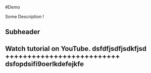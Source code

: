 #Demo

Some Description !

## Subheader

Watch tutorial on YouTube.
dsfdfjsdfjsdkfjsd
++++++++++++++++++++++++++
dsfopdsifi9oerlkdefejkfe
---------------------------






